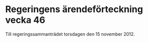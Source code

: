 # Regeringens ärendeförteckning vecka 46

Till regeringssammanträdet torsdagen den 15 november 2012.
